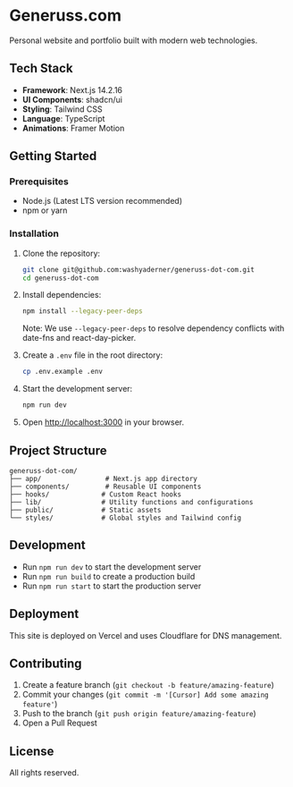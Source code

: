 # Generuss.com

Personal website and portfolio built with modern web technologies.

## Tech Stack

- **Framework**: Next.js 14.2.16
- **UI Components**: shadcn/ui
- **Styling**: Tailwind CSS
- **Language**: TypeScript
- **Animations**: Framer Motion

## Getting Started

### Prerequisites

- Node.js (Latest LTS version recommended)
- npm or yarn

### Installation

1. Clone the repository:
   ```bash
   git clone git@github.com:washyaderner/generuss-dot-com.git
   cd generuss-dot-com
   ```

2. Install dependencies:
   ```bash
   npm install --legacy-peer-deps
   ```
   Note: We use `--legacy-peer-deps` to resolve dependency conflicts with date-fns and react-day-picker.

3. Create a `.env` file in the root directory:
   ```bash
   cp .env.example .env
   ```

4. Start the development server:
   ```bash
   npm run dev
   ```

5. Open [http://localhost:3000](http://localhost:3000) in your browser.

## Project Structure

```
generuss-dot-com/
├── app/                # Next.js app directory
├── components/         # Reusable UI components
├── hooks/             # Custom React hooks
├── lib/               # Utility functions and configurations
├── public/            # Static assets
└── styles/            # Global styles and Tailwind config
```

## Development

- Run `npm run dev` to start the development server
- Run `npm run build` to create a production build
- Run `npm run start` to start the production server

## Deployment

This site is deployed on Vercel and uses Cloudflare for DNS management.

## Contributing

1. Create a feature branch (`git checkout -b feature/amazing-feature`)
2. Commit your changes (`git commit -m '[Cursor] Add some amazing feature'`)
3. Push to the branch (`git push origin feature/amazing-feature`)
4. Open a Pull Request

## License

All rights reserved.